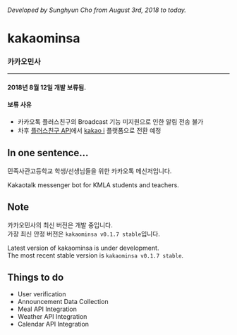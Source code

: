 ###### Developed by Sunghyun Cho from August 3rd, 2018 to today.
# kakaominsa
### 카카오민사
-----
#### 2018년 8월 12일 개발 보류됨.
#### 보류 사유
* 카카오톡 플러스친구의 Broadcast 기능 미지원으로 인한 알림 전송 불가
* 차후 [플러스친구 API](https://center-pf.kakao.com)에서 [kakao i](https://i.kakao.com/openbuilder/) 플랫폼으로 전환 예정
## In one sentence...
민족사관고등학교 학생/선생님들을 위한 카카오톡 메신저입니다.


Kakaotalk messenger bot for KMLA students and teachers.

## Note

카카오민사의 최신 버전은 개발 중입니다.<br>가장 최신 안정 버전은 ```kakaominsa v0.1.7 stable```입니다.

Latest version of kakaominsa is under development.<br>The most recent stable version is ```kakaominsa v0.1.7 stable```.

## Things to do
* User verification
* Announcement Data Collection
* Meal API Integration
* Weather API Integration
* Calendar API Integration